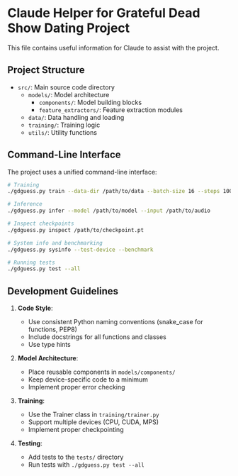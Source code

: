 # Claude Helper for Grateful Dead Show Dating Project

This file contains useful information for Claude to assist with the project.

## Project Structure

- `src/`: Main source code directory
  - `models/`: Model architecture
    - `components/`: Model building blocks
    - `feature_extractors/`: Feature extraction modules
  - `data/`: Data handling and loading
  - `training/`: Training logic
  - `utils/`: Utility functions

## Command-Line Interface

The project uses a unified command-line interface:

```bash
# Training
./gdguess.py train --data-dir /path/to/data --batch-size 16 --steps 10000

# Inference
./gdguess.py infer --model /path/to/model --input /path/to/audio

# Inspect checkpoints
./gdguess.py inspect /path/to/checkpoint.pt

# System info and benchmarking
./gdguess.py sysinfo --test-device --benchmark

# Running tests
./gdguess.py test --all
```

## Development Guidelines

1. **Code Style**:
   - Use consistent Python naming conventions (snake_case for functions, PEP8)
   - Include docstrings for all functions and classes
   - Use type hints

2. **Model Architecture**:
   - Place reusable components in `models/components/`
   - Keep device-specific code to a minimum
   - Implement proper error checking

3. **Training**:
   - Use the Trainer class in `training/trainer.py`
   - Support multiple devices (CPU, CUDA, MPS)
   - Implement proper checkpointing

4. **Testing**:
   - Add tests to the `tests/` directory
   - Run tests with `./gdguess.py test --all`